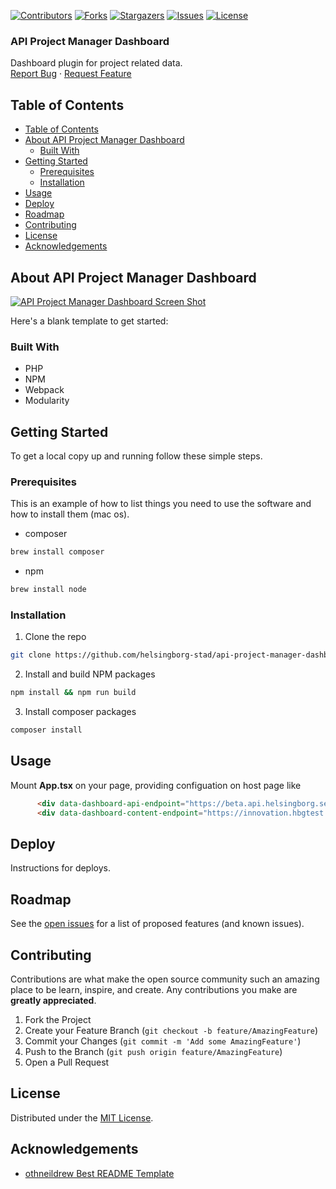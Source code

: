 <!-- SHIELDS -->
[![Contributors][contributors-shield]][contributors-url]
[![Forks][forks-shield]][forks-url]
[![Stargazers][stars-shield]][stars-url]
[![Issues][issues-shield]][issues-url]
[![License][license-shield]][license-url]

<h3>API Project Manager Dashboard</h3>
<p>
  Dashboard plugin for project related data.
  <br />
  <a href="https://github.com/helsingborg-stad/api-project-manager-dashboard/issues">Report Bug</a>
  ·
  <a href="https://github.com/helsingborg-stad/api-project-manager-dashboard/issues">Request Feature</a>
</p>

## Table of Contents
- [Table of Contents](#table-of-contents)
- [About API Project Manager Dashboard](#about-api-project-manager-dashboard)
  - [Built With](#built-with)
- [Getting Started](#getting-started)
  - [Prerequisites](#prerequisites)
  - [Installation](#installation)
- [Usage](#usage)
- [Deploy](#deploy)
- [Roadmap](#roadmap)
- [Contributing](#contributing)
- [License](#license)
- [Acknowledgements](#acknowledgements)

## About API Project Manager Dashboard

[![API Project Manager Dashboard Screen Shot][product-screenshot]](https://example.com)

Here's a blank template to get started:

### Built With

* PHP
* NPM
* Webpack
* Modularity

## Getting Started

To get a local copy up and running follow these simple steps.

### Prerequisites

This is an example of how to list things you need to use the software and how to install them (mac os).
* composer
```sh
brew install composer
```
* npm
```sh
brew install node
```
### Installation

1. Clone the repo
```sh
git clone https://github.com/helsingborg-stad/api-project-manager-dashboard.git
```
2. Install and build NPM packages
```sh
npm install && npm run build
```
3. Install composer packages
```sh
composer install
```

## Usage

Mount **App.tsx** on your page, providing configuation on host page like

```html
      <div data-dashboard-api-endpoint="https://beta.api.helsingborg.se/innovation/wp-json/wp/v2/project"></div>
      <div data-dashboard-content-endpoint="https://innovation.hbgtest.se/initiativ"></div>
```

## Deploy

Instructions for deploys.

## Roadmap

See the [open issues][issues-url] for a list of proposed features (and known issues).

## Contributing

Contributions are what make the open source community such an amazing place to be learn, inspire, and create. Any contributions you make are **greatly appreciated**.

1. Fork the Project
2. Create your Feature Branch (`git checkout -b feature/AmazingFeature`)
3. Commit your Changes (`git commit -m 'Add some AmazingFeature'`)
4. Push to the Branch (`git push origin feature/AmazingFeature`)
5. Open a Pull Request

## License

Distributed under the [MIT License][license-url].

## Acknowledgements

- [othneildrew Best README Template](https://github.com/othneildrew/Best-README-Template)


<!-- MARKDOWN LINKS & IMAGES -->
<!-- https://www.markdownguide.org/basic-syntax/#reference-style-links -->
[contributors-shield]: https://img.shields.io/github/contributors/helsingborg-stad/api-project-manager-dashboard.svg?style=flat-square
[contributors-url]: https://github.com/helsingborg-stad/api-project-manager-dashboard/graphs/contributors
[forks-shield]: https://img.shields.io/github/forks/helsingborg-stad/api-project-manager-dashboard.svg?style=flat-square
[forks-url]: https://github.com/helsingborg-stad/api-project-manager-dashboard/network/members
[stars-shield]: https://img.shields.io/github/stars/helsingborg-stad/api-project-manager-dashboard.svg?style=flat-square
[stars-url]: https://github.com/helsingborg-stad/api-project-manager-dashboard/stargazers
[issues-shield]: https://img.shields.io/github/issues/helsingborg-stad/api-project-manager-dashboard.svg?style=flat-square
[issues-url]: https://github.com/helsingborg-stad/api-project-manager-dashboard/issues
[license-shield]: https://img.shields.io/github/license/helsingborg-stad/api-project-manager-dashboard.svg?style=flat-square
[license-url]: https://raw.githubusercontent.com/helsingborg-stad/api-project-manager-dashboard/master/LICENSE
[product-screenshot]: images/screenshot.png